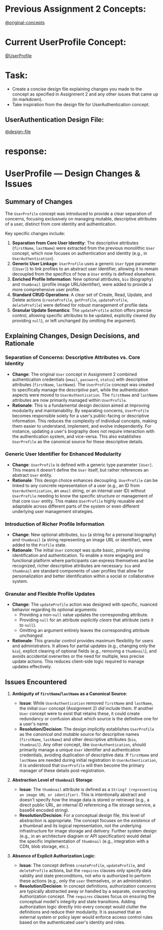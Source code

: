 # Previous Assignment 2 Concepts:
[@original-concepts](../../../background/original-concepts.md)

# Current UserProfile Concept:
[@UserProfile](../UserProfile.md)

# Task:
- Create a concise design file explaining changes you made to the concept as specified in Assignment 2 and any other issues that came up (in markdown).
- Take inspiration from the design file for UserAuthentication concept.

## UserAuthentication Design File:
[@design-file](../../UserAuthentication/design-file.md)
# response:

# UserProfile — Design Changes & Issues

## Summary of Changes

The `UserProfile` concept was introduced to provide a clear separation of concerns, focusing exclusively on managing mutable, descriptive attributes of a user, distinct from core identity and authentication.

Key specific changes include:

1.  **Separation from Core User Identity**: The descriptive attributes (`firstName`, `lastName`) were extracted from the previous monolithic `User` concept, which now focuses on authentication and identity (e.g., in `UserAuthentication`).
2.  **Generic User Linkage**: `UserProfile` uses a generic `User` type parameter (`[User]`) to link profiles to an abstract user identifier, allowing it to remain decoupled from the specifics of how a `User` entity is defined elsewhere.
3.  **Enriched Profile Information**: New optional attributes, `bio` (biography) and `thumbnail` (profile image URL/identifier), were added to provide a more comprehensive user profile.
4.  **Standard CRUD Operations**: A clear set of Create, Read, Update, and Delete actions (`createProfile`, `getProfile`, `updateProfile`, `deleteProfile`) were defined for robust management of profile data.
5.  **Granular Update Semantics**: The `updateProfile` action offers precise control, allowing specific attributes to be updated, explicitly cleared (by providing `null`), or left unchanged (by omitting the argument).

## Explaining Changes, Design Decisions, and Rationale

### Separation of Concerns: Descriptive Attributes vs. Core Identity

*   **Change**: The original `User` concept in Assignment 2 combined authentication credentials (`email`, `password`, `status`) with descriptive attributes (`firstName`, `lastName`). The `UserProfile` concept was created to specifically manage the *descriptive* part, while the authentication aspects were moved to `UserAuthentication`. The `firstName` and `lastName` attributes are now primarily managed within `UserProfile`.
*   **Rationale**: This is a fundamental design decision aimed at improving modularity and maintainability. By separating concerns, `UserProfile` becomes responsible solely for a user's public-facing or descriptive information. This reduces the complexity of individual concepts, making them easier to understand, implement, and evolve independently. For instance, updating a user's biography does not require interaction with the authentication system, and vice-versa. This also establishes `UserProfile` as the canonical source for these descriptive details.

### Generic User Identifier for Enhanced Modularity

*   **Change**: `UserProfile` is defined with a generic type parameter `[User]`. This means it doesn't define the `User` itself, but rather references an abstract `User` entity.
*   **Rationale**: This design choice enhances decoupling. `UserProfile` can be linked to any concrete representation of a user (e.g., an ID from `UserAuthentication`, an `email` string, or an internal user ID) without `UserProfile` needing to know the specific structure or management of that core `User` entity. This makes `UserProfile` highly reusable and adaptable across different parts of the system or even different underlying user management strategies.

### Introduction of Richer Profile Information

*   **Change**: New optional attributes, `bio` (a string for a personal biography) and `thumbnail` (a string representing an image URL or identifier), were added to the `Profile` state.
*   **Rationale**: The initial `User` concept was quite basic, primarily serving identification and authentication. To enable a more engaging and functional platform where participants can express themselves and be recognized, richer descriptive attributes are necessary. `bio` and `thumbnail` are standard components of user profiles that allow for personalization and better identification within a social or collaborative system.

### Granular and Flexible Profile Updates

*   **Change**: The `updateProfile` action was designed with specific, nuanced behavior regarding its optional arguments:
    *   Providing a non-`null` value updates the corresponding attribute.
    *   Providing `null` for an attribute *explicitly clears* that attribute (sets it to `null`).
    *   Omitting an argument entirely leaves the corresponding attribute *unchanged*.
*   **Rationale**: This granular control provides maximum flexibility for users and administrators. It allows for partial updates (e.g., changing only the `bio`), explicit clearing of optional fields (e.g., removing a `thumbnail`), and avoids accidental overwrites or the need for multiple, less precise update actions. This reduces client-side logic required to manage updates effectively.

## Issues Encountered

1.  **Ambiguity of `firstName`/`lastName` as a Canonical Source**:
    *   **Issue**: While `UserAuthentication` removed `firstName` and `lastName`, the initial `User` concept (Assignment 2) *did* include them. If another `User` concept were to exist that retains these, it could create redundancy or confusion about which source is the definitive one for a user's name.
    *   **Resolution/Decision**: The design implicitly establishes `UserProfile` as the *canonical and mutable* source for descriptive names (`firstName`, `lastName`) and other descriptive attributes (`bio`, `thumbnail`). Any other concept, like `UserAuthentication`, should primarily manage a unique `User` identifier and authentication credentials, avoiding duplication of descriptive data. If `firstName` and `lastName` are needed during initial registration in `UserAuthentication`, it is understood that `UserProfile` will then become the primary manager of these details post-registration.

2.  **Abstraction Level of `thumbnail` Storage**:
    *   **Issue**: The `thumbnail` attribute is defined as a `String? (representing an image URL or identifier)`. This is intentionally abstract and doesn't specify *how* the image data is stored or retrieved (e.g., a direct public URL, an internal ID referencing a file storage service, a base64 encoded string).
    *   **Resolution/Decision**: For a conceptual design file, this level of abstraction is appropriate. The concept focuses on the *existence* of a thumbnail and its logical representation, not the underlying infrastructure for image storage and delivery. Further system design (e.g., in an architecture diagram or API specification) would detail the specific implementation of `thumbnail` (e.g., integration with a CDN, blob storage, etc.).

3.  **Absence of Explicit Authorization Logic**:
    *   **Issue**: The concept defines `createProfile`, `updateProfile`, and `deleteProfile` actions, but the `requires` clauses only specify data validity and state preconditions, not *who* is authorized to perform these actions (e.g., only the `user` themselves, or an administrator).
    *   **Resolution/Decision**: In concept definitions, authorization concerns are typically abstracted away or handled by a separate, overarching Authorization concept. The `requires` clauses focus on ensuring the conceptual model's integrity and state transitions. Adding authorization logic directly into every concept would clutter the definitions and reduce their modularity. It is assumed that an external system or policy layer would enforce access control rules based on the authenticated user's identity and roles.